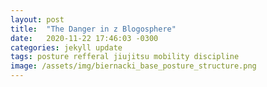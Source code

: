 ```yaml
---
layout: post
title:  "The Danger in z Blogosphere"
date:   2020-11-22 17:46:03 -0300
categories: jekyll update
tags: posture refferal jiujitsu mobility discipline
image: /assets/img/biernacki_base_posture_structure.png
---
```


